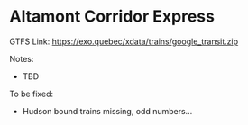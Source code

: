 # Altamont Corridor Express

GTFS Link: https://exo.quebec/xdata/trains/google_transit.zip

Notes: 
- TBD

To be fixed:
- Hudson bound trains missing, odd numbers... 